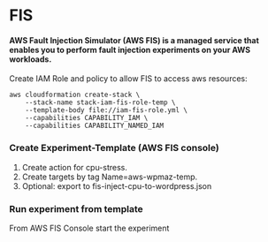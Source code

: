 # FIS
#### AWS Fault Injection Simulator (AWS FIS) is a managed service that enables you to perform fault injection experiments on your AWS workloads.

Create IAM Role and policy to allow FIS to access aws resources:
```
aws cloudformation create-stack \
    --stack-name stack-iam-fis-role-temp \
    --template-body file://iam-fis-role.yml \
    --capabilities CAPABILITY_IAM \
    --capabilities CAPABILITY_NAMED_IAM 
```


### Create Experiment-Template (AWS FIS console)

1. Create action for cpu-stress.
2. Create targets by tag Name=aws-wpmaz-temp.
3. Optional: export to fis-inject-cpu-to-wordpress.json
 
### Run experiment from template
From AWS FIS Console start the experiment

